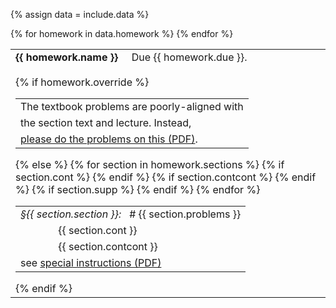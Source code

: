{% assign data = include.data %}
<table class="asst-table">
{% for homework in data.homework %}
<tr>
  <td><b>{{ homework.name }}</b> &nbsp; &nbsp; Due {{ homework.due }}.<br><br>
    {% if homework.override %}
      <table class="inner">
        <tr>
          <td>The textbook problems are poorly-aligned with</td>
        </tr>
        <tr>
          <td>the section text and lecture.  Instead,</td>
        </tr>
        <tr>
          <td><a href="{{ data.home }}/{{ homework.override }}">please do the problems on this (PDF)</a>.</td>
        </tr>
      </table>
    {% else %}
      <table class="inner">
      {% for section in homework.sections %}
        <tr>
          <td><em>&#167;{{ section.section }}:</em> &nbsp; # {{ section.problems }}</td>
        </tr>
        {% if section.cont %}
          <tr>
            <td>&nbsp;&nbsp;&nbsp;&nbsp;&nbsp;&nbsp;&nbsp;&nbsp;&nbsp;&nbsp;&nbsp;&nbsp;&nbsp; {{ section.cont }}</td>
          </tr>
        {% endif %}
        {% if section.contcont %}
          <tr>
            <td>&nbsp;&nbsp;&nbsp;&nbsp;&nbsp;&nbsp;&nbsp;&nbsp;&nbsp;&nbsp;&nbsp;&nbsp;&nbsp; {{ section.contcont }}</td>
          </tr>
        {% endif %}
        {% if section.supp %}
          <tr>
            <td>see <a href="{{ data.home }}/{{ section.supp }}">special instructions (PDF)</a></td>
          </tr>
        {% endif %}
      {% endfor %}
      </table>
    {% endif %}
  </td>
</tr>
{% endfor %}
</table>
